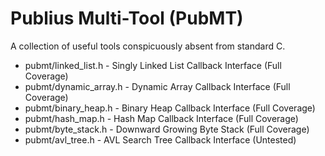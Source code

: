 # Publius Multi-Tool (PubMT)

A collection of useful tools conspicuously absent from standard C.

- pubmt/linked_list.h - Singly Linked List Callback Interface (Full Coverage)
- pubmt/dynamic_array.h - Dynamic Array Callback Interface (Full Coverage)
- pubmt/binary_heap.h - Binary Heap Callback Interface (Full Coverage) 
- pubmt/hash_map.h - Hash Map Callback Interface (Full Coverage) 
- pubmt/byte_stack.h - Downward Growing Byte Stack (Full Coverage)
- pubmt/avl_tree.h - AVL Search Tree Callback Interface (Untested)
